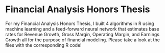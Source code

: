 # Financial Analysis Honors Thesis
For my Financial Analysis Honors Thesis, I built 4 algorithms in R using machine learning and a feed-forward neural network that estimates base rates for Revenue Growth, Gross Margin, Operating Margin, and Earnings Growth all for the purpose of financial modeling. Please take a look at the files with the corresponding R code!
